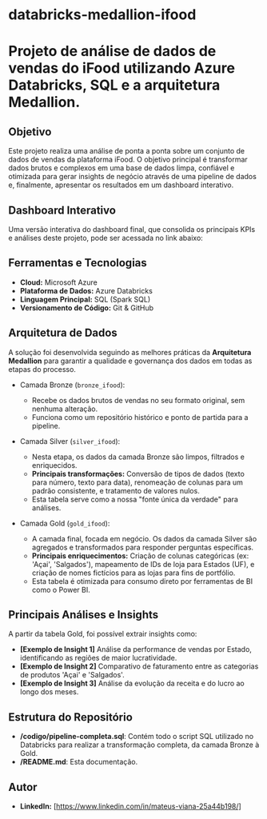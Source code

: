 # databricks-medallion-ifood
# Projeto de análise de dados de vendas do iFood utilizando Azure Databricks, SQL e a arquitetura Medallion.

## Objetivo

Este projeto realiza uma análise de ponta a ponta sobre um conjunto de dados de vendas da plataforma iFood. O objetivo principal é transformar dados brutos e complexos em uma base de dados limpa, confiável e otimizada para gerar insights de negócio através de uma pipeline de dados e, finalmente, apresentar os resultados em um dashboard interativo.

## Dashboard Interativo

Uma versão interativa do dashboard final, que consolida os principais KPIs e análises deste projeto, pode ser acessada no link abaixo:


## Ferramentas e Tecnologias

* **Cloud:** Microsoft Azure
* **Plataforma de Dados:** Azure Databricks
* **Linguagem Principal:** SQL (Spark SQL)
* **Versionamento de Código:** Git & GitHub

## Arquitetura de Dados

A solução foi desenvolvida seguindo as melhores práticas da **Arquitetura Medallion** para garantir a qualidade e governança dos dados em todas as etapas do processo.

* Camada Bronze (`bronze_ifood`):
    * Recebe os dados brutos de vendas no seu formato original, sem nenhuma alteração.
    * Funciona como um repositório histórico e ponto de partida para a pipeline.

* Camada Silver (`silver_ifood`):
    * Nesta etapa, os dados da camada Bronze são limpos, filtrados e enriquecidos.
    * **Principais transformações:** Conversão de tipos de dados (texto para número, texto para data), renomeação de colunas para um padrão consistente, e tratamento de valores nulos.
    * Esta tabela serve como a nossa "fonte única da verdade" para análises.

* Camada Gold (`gold_ifood`):
    * A camada final, focada em negócio. Os dados da camada Silver são agregados e transformados para responder perguntas específicas.
    * **Principais enriquecimentos:** Criação de colunas categóricas (ex: 'Açai', 'Salgados'), mapeamento de IDs de loja para Estados (UF), e criação de nomes fictícios para as lojas para fins de portfólio.
    * Esta tabela é otimizada para consumo direto por ferramentas de BI como o Power BI.

## Principais Análises e Insights

A partir da tabela Gold, foi possível extrair insights como:

* **[Exemplo de Insight 1]** Análise da performance de vendas por Estado, identificando as regiões de maior lucratividade.
* **[Exemplo de Insight 2]** Comparativo de faturamento entre as categorias de produtos 'Açai' e 'Salgados'.
* **[Exemplo de Insight 3]** Análise da evolução da receita e do lucro ao longo dos meses.

## Estrutura do Repositório

* **/codigo/pipeline-completa.sql**: Contém todo o script SQL utilizado no Databricks para realizar a transformação completa, da camada Bronze à Gold.
* **/README.md**: Esta documentação.

## Autor

* **LinkedIn:** [https://www.linkedin.com/in/mateus-viana-25a44b198/]
